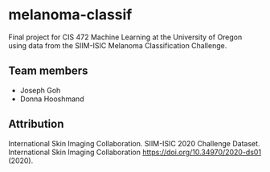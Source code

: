 # melanoma-classif

Final project for CIS 472 Machine Learning at the University of Oregon using data from the SIIM-ISIC Melanoma Classification Challenge.

## Team members
* Joseph Goh
* Donna Hooshmand

## Attribution
International Skin Imaging Collaboration. SIIM-ISIC 2020 Challenge Dataset. International Skin Imaging Collaboration https://doi.org/10.34970/2020-ds01 (2020).
